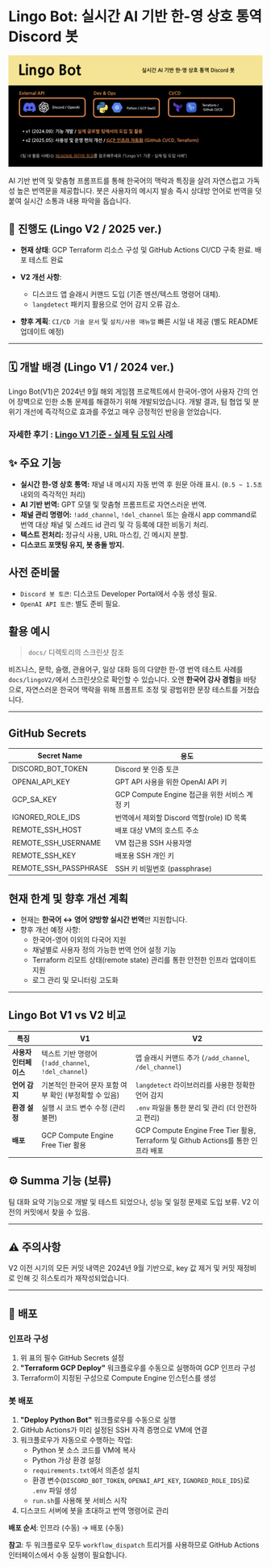 # Lingo Bot: 실시간 AI 기반 한-영 상호 통역 Discord 봇

![Image](/docs/thumbnail.png)

AI 기반 번역 및 맞춤형 프롬프트를 통해 한국어의 맥락과 특징을 살려 자연스럽고 가독성 높은 번역문을 제공합니다. 봇은 사용자의 메시지 발송 즉시 상대방 언어로 번역을 덧붙여 실시간 소통과 내용 파악을 돕습니다.

## 🚧 진행도 (Lingo V2 / 2025 ver.)

- **현재 상태**: GCP Terraform 리소스 구성 및 GitHub Actions CI/CD 구축 완료. 배포 테스트 완료

- **V2 개선 사항**:
  - 디스코드 앱 슬래시 커맨드 도입 (기존 멘션/텍스트 명령어 대체).
  - `langdetect` 패키지 활용으로 언어 감지 오류 감소.
- **향후 계획**: `CI/CD 기술 문서` 및 `설치/사용 매뉴얼` 빠른 시일 내 제공 (별도 README 업데이트 예정)

---

## 🗓️ 개발 배경 (Lingo V1 / 2024 ver.)

Lingo Bot(V1)은 2024년 9월 해외 게임잼 프로젝트에서 한국어-영어 사용자 간의 언어 장벽으로 인한 소통 문제를 해결하기 위해 개발되었습니다. 개발 결과, 팀 협업 및 분위기 개선에 즉각적으로 효과를 주었고 매우 긍정적인 반응을 얻었습니다.

### 자세한 후기 : [Lingo V1 기준 - 실제 팀 도입 사례](https://educated-tarsier-f16.notion.site/GCP-IaaS-1f79bf46184a8021a6b0d52d1aee06f3?pvs=74)


## ✨ 주요 기능
* **실시간 한-영 상호 통역:** 채널 내 메시지 자동 번역 후 원문 아래 표시. (`0.5 ~ 1.5초` 내외의 즉각적인 처리)
* **AI 기반 번역:** GPT 모델 및 맞춤형 프롬프트로 자연스러운 번역.
* **채널 관리 명령어:** `!add_channel`, `!del_channel` 또는 슬래시 app command로 번역 대상 채널 및 스레드 id 관리 및 각 등록에 대한 비동기 처리.
* **텍스트 전처리:** 정규식 사용, URL 마스킹, 긴 메시지 분할.
* **디스코드 포맷팅 유지, 봇 충돌 방지.**

## 사전 준비물
- `Discord 봇 토큰`: 디스코드 Developer Portal에서 수동 생성 필요.
- `OpenAI API 토큰`: 별도 준비 필요.

## 활용 예시

> `docs/` 디렉토리의 스크린샷 참조

비즈니스, 문학, 슬랭, 관용어구, 일상 대화 등의 다양한 한-영 번역 테스트 사례를 `docs/lingoV2/`에서 스크린샷으로 확인할 수 있습니다. 오랜 **한국어 강사 경험**을 바탕으로, 자연스러운 한국어 맥락을 위해 프롬프트 조정 및 광범위한 문장 테스트를 거쳤습니다.

---

## GitHub Secrets

| Secret Name            | 용도 |
|------------------------|------|
| DISCORD_BOT_TOKEN      | Discord 봇 인증 토큰 |
| OPENAI_API_KEY         | GPT API 사용을 위한 OpenAI API 키 |
| GCP_SA_KEY             | GCP Compute Engine 접근을 위한 서비스 계정 키 |
| IGNORED_ROLE_IDS       | 번역에서 제외할 Discord 역할(role) ID 목록 |
| REMOTE_SSH_HOST        | 배포 대상 VM의 호스트 주소 |
| REMOTE_SSH_USERNAME    | VM 접근용 SSH 사용자명 |
| REMOTE_SSH_KEY         | 배포용 SSH 개인 키 |
| REMOTE_SSH_PASSPHRASE  | SSH 키 비밀번호 (passphrase) |

## 현재 한계 및 향후 개선 계획

- 현재는 **한국어 ↔ 영어 양방향 실시간 번역**만 지원합니다.
- 향후 개선 예정 사항:
    - 한국어-영어 이외의 다국어 지원
    - 채널별로 사용자 정의 가능한 번역 언어 설정 기능
    - Terraform 리모트 상태(remote state) 관리를 통한 안전한 인프라 업데이트 지원
    - 로그 관리 및 모니터링 고도화

---

## Lingo Bot V1 vs V2 비교

| 특징 | V1 | V2 |
|---|---|---|
|   **사용자 인터페이스** |   텍스트 기반 명령어 (`!add_channel`, `!del_channel`)   |   앱 슬래시 커맨드 추가 (`/add_channel`, `/del_channel`)   |
|   **언어 감지** |   기본적인 한국어 문자 포함 여부 확인 (부정확할 수 있음)   |   `langdetect` 라이브러리를 사용한 정확한 언어 감지   |
|   **환경 설정** |   실행 시 코드 변수 수정 (관리 불편)   |   `.env` 파일을 통한 분리 및 관리 (더 안전하고 편리)   |
|   **배포** |   GCP Compute Engine Free Tier 활용   |   GCP Compute Engine Free Tier 활용, Terraform 및 Github Actions를 통한 인프라 배포   |

## ⚙️ Summa 기능 (보류)

팀 대화 요약 기능으로 개발 및 테스트 되었으나, 성능 및 일정 문제로 도입 보류. V2 이전의 커밋에서 찾을 수 있음.

---

## ⚠️ 주의사항

V2 이전 시기의 모든 커밋 내역은 2024년 9월 기반으로, key 값 제거 및 커밋 재정비로 인해 깃 히스토리가 재작성되었습니다.

---

## 🚀 배포

### 인프라 구성
1. 위 표의 필수 GitHub Secrets 설정
2. **"Terraform GCP Deploy"** 워크플로우를 수동으로 실행하여 GCP 인프라 구성
3. Terraform이 지정된 구성으로 Compute Engine 인스턴스를 생성

### 봇 배포
1. **"Deploy Python Bot"** 워크플로우를 수동으로 실행
2. GitHub Actions가 미리 설정된 SSH 자격 증명으로 VM에 연결
3. 워크플로우가 자동으로 수행하는 작업:
   - Python 봇 소스 코드를 VM에 복사
   - Python 가상 환경 설정
   - `requirements.txt`에서 의존성 설치
   - 환경 변수(`DISCORD_BOT_TOKEN`, `OPENAI_API_KEY`, `IGNORED_ROLE_IDS`)로 `.env` 파일 생성
   - `run.sh`를 사용해 봇 서비스 시작
4. 디스코드 서버에 봇을 초대하고 번역 명령어로 관리

**배포 순서**: 인프라 (수동) → 배포 (수동)

**참고**: 두 워크플로우 모두 `workflow_dispatch` 트리거를 사용하므로 GitHub Actions 인터페이스에서 수동 실행이 필요합니다.
